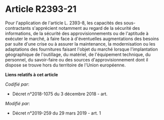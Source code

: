 # Article R2393-21

Pour l'application de l'article L. 2393-8, les capacités des sous-contractants s'apprécient notamment au regard de la
sécurité des informations, de la sécurité des approvisionnements ou de l'aptitude à exécuter le marché, à faire face à
d'éventuelles augmentations des besoins par suite d'une crise ou à assurer la maintenance, la modernisation ou les
adaptations des fournitures faisant l'objet du marché lorsque l'implantation géographique de l'outillage, du matériel, de
l'équipement technique, du personnel, du savoir-faire ou des sources d'approvisionnement dont il dispose se trouve hors du
territoire de l'Union européenne.

**Liens relatifs à cet article**

_Codifié par_:

  - Décret n°2018-1075 du 3 décembre 2018 - art.

_Modifié par_:

  - Décret n°2019-259 du 29 mars 2019 - art. 1
